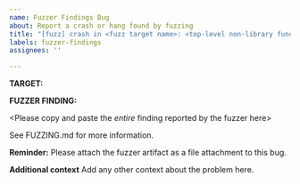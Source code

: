```yaml
---
name: Fuzzer Findings Bug
about: Report a crash or hang found by fuzzing
title: "[fuzz] crash in <fuzz target name>: <top-level non-library function here>"
labels: fuzzer-findings
assignees: ''

---
```


**TARGET:** <fuzz target name>

**FUZZER FINDING:**

<Please copy and paste the *entire* finding reported by the fuzzer here>

See FUZZING.md for more information.

**Reminder:** Please attach the fuzzer artifact as a file attachment to this bug.

**Additional context**
Add any other context about the problem here.
